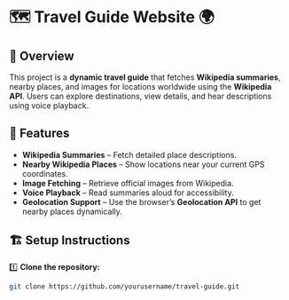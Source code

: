 # 🗺️ Travel Guide Website 🌍

## 📌 Overview
This project is a **dynamic travel guide** that fetches **Wikipedia summaries**, nearby places, and images for locations worldwide using the **Wikipedia API**. Users can explore destinations, view details, and hear descriptions using voice playback.

## 🚀 Features
- **Wikipedia Summaries** – Fetch detailed place descriptions.
- **Nearby Wikipedia Places** – Show locations near your current GPS coordinates.
- **Image Fetching** – Retrieve official images from Wikipedia.
- **Voice Playback** – Read summaries aloud for accessibility.
- **Geolocation Support** – Use the browser’s **Geolocation API** to get nearby places dynamically.

## 🏗️ Setup Instructions
1️⃣ **Clone the repository:**
   ```sh
   git clone https://github.com/yourusername/travel-guide.git
